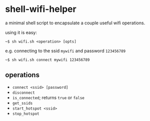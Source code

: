 # shell-wifi-helper
a minimal shell script to encapsulate a couple useful wifi operations.

using it is easy:

````shell
~$ sh wifi.sh <operation> [opts]
````

e.g. connecting to the ssid `mywifi` and password `123456789`
````shell
~$ sh wifi.sh connect mywifi 123456789
````

## operations

* `connect <ssid> [password]`
* `disconnect`
* `is_connected`; returns `true` or `false`
* `get_ssids`
* `start_hotspot <ssid>`
* `stop_hotspot`
